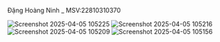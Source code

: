 Đặng Hoàng Ninh _ MSV:22810310370



![Screenshot 2025-04-05 105225](https://github.com/user-attachments/assets/5191e9a3-8bc2-4d85-ab21-b62989ec388f)
![Screenshot 2025-04-05 105216](https://github.com/user-attachments/assets/dea5d182-fa52-4b52-b7c6-92698a6f81d2)
![Screenshot 2025-04-05 105209](https://github.com/user-attachments/assets/bfae86ed-7c3a-4e25-916a-46215c9633f4)
![Screenshot 2025-04-05 105156](https://github.com/user-attachments/assets/47aef096-3e50-4aa9-a3a9-008adc0d8a15)
